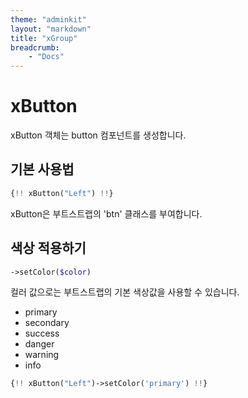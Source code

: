 ```yaml
---
theme: "adminkit"
layout: "markdown"
title: "xGroup"
breadcrumb:
    - "Docs"
---
```


# xButton
xButton 객체는 button 컴포넌트를 생성합니다.

## 기본 사용법

```php
{!! xButton("Left") !!}
```
xButton은 부트스트랩의 'btn' 클래스를 부여합니다.


## 색상 적용하기

```php
->setColor($color)
```
컬러 값으로는 부트스트랩의 기본 색상값을 사용할 수 있습니다.
* primary
* secondary
* success
* danger 
* warning
* info

```php
{!! xButton("Left")->setColor('primary') !!}
```